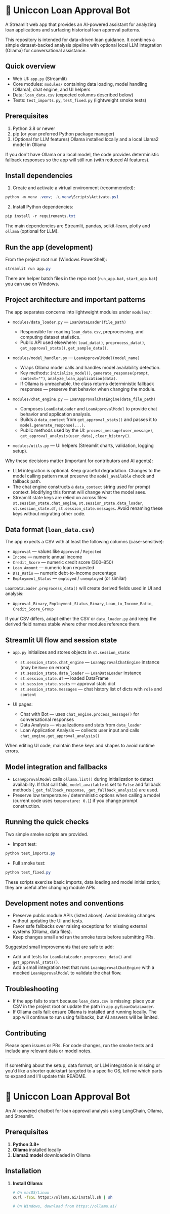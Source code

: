 # 🏦 Uniccon Loan Approval Bot

A Streamlit web app that provides an AI-powered assistant for analyzing loan applications and surfacing historical loan approval patterns.

This repository is intended for data-driven loan guidance. It combines a simple dataset-backed analysis pipeline with optional local LLM integration (Ollama) for conversational assistance.

## Quick overview

- Web UI: `app.py` (Streamlit)
- Core modules: `modules/` containing data loading, model handling (Ollama), chat engine, and UI helpers
- Data: `loan_data.csv` (expected columns described below)
- Tests: `test_imports.py`, `test_fixed.py` (lightweight smoke tests)

## Prerequisites

1. Python 3.8 or newer
2. pip (or your preferred Python package manager)
3. (Optional for LLM features) Ollama installed locally and a local Llama2 model in Ollama

If you don't have Ollama or a local model, the code provides deterministic fallback responses so the app will still run (with reduced AI features).

## Install dependencies

1. Create and activate a virtual environment (recommended):

```powershell
python -m venv .venv; .\.venv\Scripts\Activate.ps1
```

2. Install Python dependencies:

```powershell
pip install -r requirements.txt
```

The main dependencies are Streamlit, pandas, scikit-learn, plotly and `ollama` (optional for LLM).

## Run the app (development)

From the project root run (Windows PowerShell):

```powershell
streamlit run app.py
```

There are helper batch files in the repo root (`run_app.bat`, `start_app.bat`) you can use on Windows.

## Project architecture and important patterns

The app separates concerns into lightweight modules under `modules/`:

- `modules/data_loader.py` — `LoanDataLoader(file_path)`
  - Responsible for reading `loan_data.csv`, preprocessing, and computing dataset statistics.
  - Public API used elsewhere: `load_data()`, `preprocess_data()`, `get_approval_stats()`, `get_sample_data()`.

- `modules/model_handler.py` — `LoanApprovalModel(model_name)`
  - Wraps Ollama model calls and handles model availability detection.
  - Key methods: `initialize_model()`, `generate_response(prompt, context="")`, `analyze_loan_application(data)`.
  - If Ollama is unreachable, the class returns deterministic fallback responses — preserve that behavior when changing the module.

- `modules/chat_engine.py` — `LoanApprovalChatEngine(data_file_path)`
  - Composes `LoanDataLoader` and `LoanApprovalModel` to provide chat behavior and application analysis.
  - Builds a `data_context` from `get_approval_stats()` and passes it to `model.generate_response(...)`.
  - Public methods used by the UI: `process_message(user_message)`, `get_approval_analysis(user_data)`, `clear_history()`.

- `modules/utils.py` — UI helpers (Streamlit charts, validation, logging setup).

Why these decisions matter (important for contributors and AI agents):

- LLM integration is optional. Keep graceful degradation. Changes to the model calling pattern must preserve the `model_available` check and fallback path.
- The chat engine constructs a `data_context` string used for prompt context. Modifying this format will change what the model sees.
- Streamlit state keys are relied on across files: `st.session_state.chat_engine`, `st.session_state.data_loader`, `st.session_state.df`, `st.session_state.messages`. Avoid renaming these keys without migrating other code.

## Data format (`loan_data.csv`)

The app expects a CSV with at least the following columns (case-sensitive):

- `Approval` — values like `Approved` / `Rejected`
- `Income` — numeric annual income
- `Credit_Score` — numeric credit score (300–850)
- `Loan_Amount` — numeric loan requested
- `DTI_Ratio` — numeric debt-to-income percentage
- `Employment_Status` — `employed` / `unemployed` (or similar)

`LoanDataLoader.preprocess_data()` will create derived fields used in UI and analysis:

- `Approval_Binary`, `Employment_Status_Binary`, `Loan_to_Income_Ratio`, `Credit_Score_Group`

If your CSV differs, adapt either the CSV or `data_loader.py` and keep the derived field names stable where other modules reference them.

## Streamlit UI flow and session state

- `app.py` initializes and stores objects in `st.session_state`:
  - `st.session_state.chat_engine` — `LoanApprovalChatEngine` instance (may be `None` on errors)
  - `st.session_state.data_loader` — `LoanDataLoader` instance
  - `st.session_state.df` — loaded DataFrame
  - `st.session_state.stats` — approval stats dict
  - `st.session_state.messages` — chat history list of dicts with `role` and `content`

- UI pages:
  - Chat with Bot — uses `chat_engine.process_message()` for conversational responses
  - Data Analysis — visualizations and stats from `data_loader`
  - Loan Application Analysis — collects user input and calls `chat_engine.get_approval_analysis()`

When editing UI code, maintain these keys and shapes to avoid runtime errors.

## Model integration and fallbacks

- `LoanApprovalModel` calls `ollama.list()` during initialization to detect availability. If that call fails, `model_available` is set to `False` and fallback methods (`_get_fallback_response`, `_get_fallback_analysis`) are used.
- Preserve low temperature / deterministic options when calling a model (current code uses `temperature: 0.1`) if you change prompt construction.

## Running the quick checks

Two simple smoke scripts are provided.

- Import test:

```powershell
python test_imports.py
```

- Full smoke test:

```powershell
python test_fixed.py
```

These scripts exercise basic imports, data loading and model initialization; they are useful after changing module APIs.

## Development notes and conventions

- Preserve public module APIs (listed above). Avoid breaking changes without updating the UI and tests.
- Favor safe fallbacks over raising exceptions for missing external systems (Ollama, data files).
- Keep changes small and run the smoke tests before submitting PRs.

Suggested small improvements that are safe to add:

- Add unit tests for `LoanDataLoader.preprocess_data()` and `get_approval_stats()`.
- Add a small integration test that runs `LoanApprovalChatEngine` with a mocked `LoanApprovalModel` to validate the chat flow.

## Troubleshooting

- If the app fails to start because `loan_data.csv` is missing: place your CSV in the project root or update the path in `app.py`/`LoanDataLoader`.
- If Ollama calls fail: ensure Ollama is installed and running locally. The app will continue to run using fallbacks, but AI answers will be limited.

## Contributing

Please open issues or PRs. For code changes, run the smoke tests and include any relevant data or model notes.

---

If something about the setup, data format, or LLM integration is missing or you'd like a shorter quickstart targeted to a specific OS, tell me which parts to expand and I'll update this README.
# 🏦 Uniccon Loan Approval Bot

An AI-powered chatbot for loan approval analysis using LangChain, Ollama, and Streamlit.

## Prerequisites

1. **Python 3.8+**
2. **Ollama** installed locally
3. **Llama2 model** downloaded in Ollama

## Installation

1. **Install Ollama**:
   ```bash
   # On macOS/Linux
   curl -fsSL https://ollama.ai/install.sh | sh
   
   # On Windows, download from https://ollama.ai/